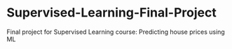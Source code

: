 # Supervised-Learning-Final-Project
Final project for Supervised Learning course: Predicting house prices using ML
